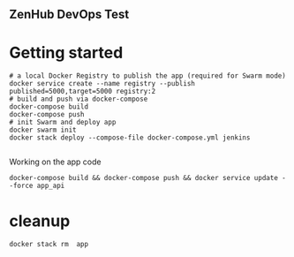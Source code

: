 ZenHub DevOps Test
-------------------------

# Getting started

```
# a local Docker Registry to publish the app (required for Swarm mode)
docker service create --name registry --publish published=5000,target=5000 registry:2
# build and push via docker-compose
docker-compose build 
docker-compose push 
# init Swarm and deploy app
docker swarm init
docker stack deploy --compose-file docker-compose.yml jenkins
 
```

Working on the app code
```
docker-compose build && docker-compose push && docker service update --force app_api
```

# cleanup
```
docker stack rm  app
```

